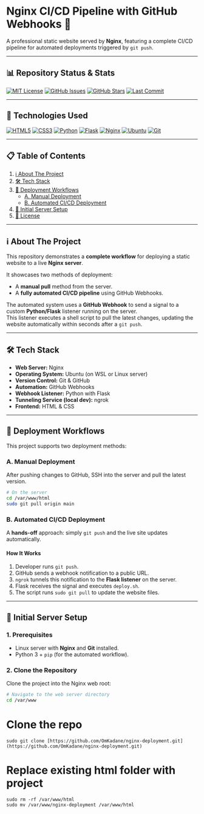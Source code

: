 # Nginx CI/CD Pipeline with GitHub Webhooks 🚀

A professional static website served by **Nginx**, featuring a complete CI/CD pipeline for automated deployments triggered by `git push`.

---

## 📊 Repository Status & Stats
[![MIT License](https://img.shields.io/badge/License-MIT-green.svg)](https://opensource.org/licenses/MIT)
[![GitHub Issues](https://img.shields.io/github/issues/OmKadane/nginx-deployment)](https://github.com/OmKadane/nginx-deployment/issues)
[![GitHub Stars](https://img.shields.io/github/stars/OmKadane/nginx-deployment)](https://github.com/OmKadane/nginx-deployment/stargazers)
[![Last Commit](https://img.shields.io/github/last-commit/OmKadane/nginx-deployment)](https://github.com/OmKadane/nginx-deployment/commits/main)

---

## 🧰 Technologies Used
[![HTML5](https://img.shields.io/badge/HTML5-E34F26?style=for-the-badge&logo=html5&logoColor=white)](https://developer.mozilla.org/en-US/docs/Web/Guide/HTML/HTML5)
[![CSS3](https://img.shields.io/badge/CSS3-1572B6?style=for-the-badge&logo=css3&logoColor=white)](https://developer.mozilla.org/en-US/docs/Web/CSS)
[![Python](https://img.shields.io/badge/Python-3776AB?style=for-the-badge&logo=python&logoColor=white)](https://www.python.org/)
[![Flask](https://img.shields.io/badge/Flask-000000?style=for-the-badge&logo=flask&logoColor=white)](https://flask.palletsprojects.com/)
[![Nginx](https://img.shields.io/badge/Nginx-009639?style=for-the-badge&logo=nginx&logoColor=white)](https://nginx.org/)
[![Ubuntu](https://img.shields.io/badge/Ubuntu-E95420?style=for-the-badge&logo=ubuntu&logoColor=white)](https://ubuntu.com/)
[![Git](https://img.shields.io/badge/Git-F05032?style=for-the-badge&logo=git&logoColor=white)](https://git-scm.com/)

---

## 📋 Table of Contents
1. [ℹ️ About The Project](#ℹ️-about-the-project)
2. [🛠️ Tech Stack](#🛠️-tech-stack)
3. [🔄 Deployment Workflows](#🔄-deployment-workflows)  
   - [A. Manual Deployment](#a-manual-deployment)  
   - [B. Automated CI/CD Deployment](#b-automated-cicd-deployment)  
4. [🚀 Initial Server Setup](#🚀-initial-server-setup)
5. [📄 License](#📄-license)

---

## ℹ️ About The Project

This repository demonstrates a **complete workflow** for deploying a static website to a live **Nginx server**.  

It showcases two methods of deployment:  
- A **manual pull** method from the server.  
- A **fully automated CI/CD pipeline** using GitHub Webhooks.  

The automated system uses a **GitHub Webhook** to send a signal to a custom **Python/Flask** listener running on the server.  
This listener executes a shell script to pull the latest changes, updating the website automatically within seconds after a `git push`.  

---

## 🛠️ Tech Stack

- **Web Server:** Nginx  
- **Operating System:** Ubuntu (on WSL or Linux server)  
- **Version Control:** Git & GitHub  
- **Automation:** GitHub Webhooks  
- **Webhook Listener:** Python with Flask  
- **Tunneling Service (local dev):** ngrok  
- **Frontend:** HTML & CSS  

---

## 🔄 Deployment Workflows

This project supports two deployment methods:

### A. Manual Deployment
After pushing changes to GitHub, SSH into the server and pull the latest version.

```bash
# On the server
cd /var/www/html
sudo git pull origin main

```

### B. Automated CI/CD Deployment

A **hands-off** approach: simply `git push` and the live site updates automatically.

#### How It Works
1.  Developer runs `git push`.
2.  GitHub sends a webhook notification to a public URL.
3.  `ngrok` tunnels this notification to the **Flask listener** on the server.
4.  Flask receives the signal and executes `deploy.sh`.
5.  The script runs `sudo git pull` to update the website files.

---
## 🚀 Initial Server Setup

### 1. Prerequisites
- Linux server with **Nginx** and **Git** installed.
- Python 3 + `pip` (for the automated workflow).

### 2. Clone the Repository
Clone the project into the Nginx web root:
```bash
# Navigate to the web server directory
cd /var/www

```
# Clone the repo
```
sudo git clone [https://github.com/OmKadane/nginx-deployment.git](https://github.com/OmKadane/nginx-deployment.git)

```
# Replace existing html folder with project
```
sudo rm -rf /var/www/html
sudo mv /var/www/nginx-deployment /var/www/html
